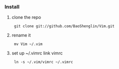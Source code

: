 ### Install
1. clone the repo

		git clone git://github.com/BaoShenglin/Vim.git

1. rename it

		mv Vim ~/.vim

1. set up ~/.vimrc link vimrc

		ln -s ~/.vim/vimrc ~/.vimrc

